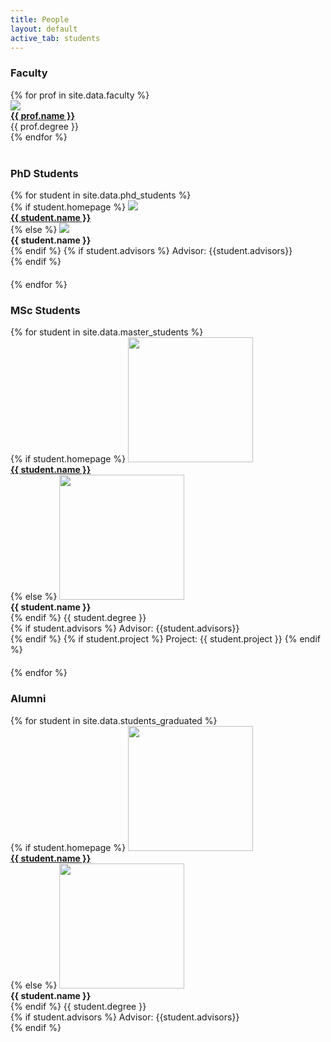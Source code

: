 ```yaml
---
title: People
layout: default
active_tab: students
---
```

<head>
  <link rel="stylesheet" href="people.css">
</head>

<h3 id="faculty">Faculty</h3>

<div class="container-fluid">
  <div class="row">
  {% for prof in site.data.faculty %}
      <div class="col-lg-4 col-md-6 col-xs-12" style="margin-bottom: 20px, text-align: center">
        <a href="{{ prof.homepage }}">
			<img src="assets/img/faculty/{{prof.pic}}"  class="img-circle"/>
		</a>
		<br/>
		<paragraph style="display: inline-block">
        	<b><a href="{{ prof.homepage }}">{{ prof.name }}</a></b>
			<br/>
			{{ prof.degree }}
			<br/>
		</paragraph>
      </div>
  {% endfor %}
  </div>
	<br/>
</div>


<h3 id="students">PhD Students</h3>

<div class="container-fluid">
  <div class="row">
  {% for student in site.data.phd_students %}
      <div class="col-lg-4 col-md-6 col-xs-12" style="margin-bottom: 20px">
        {% if student.homepage %}
        <a href="{{ student.homepage }}"><img src="assets/img/students/{{student.pic}}"  class="img-circle"></a>
		<br/>
        <b><a href="{{ student.homepage }}">{{ student.name }}</a></b><br/>
        {% else %}
		<img src="assets/img/students/{{student.pic}}"  class="img-circle"><br/>
        <b>{{ student.name }}</b><br/>
        {% endif %}
		{% if student.advisors %}
			Advisor: {{student.advisors}}<br/>
		{% endif %}
		<!--
        {{ student.degree }}<br />
        {{ student.institution }}<br /> 
		-->
      </div>
  {% endfor %}
  </div>
</div>



<h3 id="RAs">MSc Students</h3>

<div class="container-fluid">
  <div class="row">
  {% for student in site.data.master_students %}
      <div class="col-lg-4 col-md-6 col-xs-12" style="margin-bottom: 20px">
        {% if student.homepage %}
        <a href="{{ student.homepage }}"><img src="assets/img/students/{{student.pic}}"  class="img-circle" style="height: 100%; width: 100%; max-height: 200px; max-width: 200px"/></a><br />
         <b><a href="{{ student.homepage }}">{{ student.name }}</a></b><br />
        {% else %}
	<img src="assets/img/students/{{student.pic}}"  class="img-circle" style="height: 100%; width: 100%; max-height: 200px; max-width: 200px"/><br />
         <b>{{ student.name }}</b><br />    
        {% endif %}
        {{ student.degree }}<br />
		{% if student.advisors %}
			Advisor: {{student.advisors}}<br />
		{% endif %}
	{% if student.project %}
		Project: {{ student.project }} 
	{% endif %}
      </div>
  {% endfor %}
  </div>
</div>


<h3>Alumni</h3>

<div class="container-fluid">
  <div class="row">
  {% for student in site.data.students_graduated %}
      <div class="col-lg-4 col-md-6 col-xs-12" style="margin-bottom: 20px">
	  	{% if student.homepage %}
        <a href="{{ student.homepage }}"><img src="assets/img/students/{{student.pic}}"  class="img-circle" style="height: 100%; width: 100%; max-height: 200px; max-width: 200px"/></a><br />
         <b><a href="{{ student.homepage }}">{{ student.name }}</a></b><br />
        {% else %}
		<img src="assets/img/students/{{student.pic}}"  class="img-circle" style="height: 100%; width: 100%; max-height: 200px; max-width: 200px"/><br />
         <b>{{ student.name }}</b><br />    
        {% endif %}
		{{ student.degree }}<br />
		{% if student.advisors %}
			Advisor: {{student.advisors}}<br />
		{% endif %}
<!-- 
        Graduated from {{ student.institution }},  {{ student.graduation_date }}<br /> 
 -->
<!--
	{% if student.thesis_link %}
        Thesis: <a href="publications/{{ student.thesis_link}}">{{ student.thesis_title }}</a><br /> 
 	{% else %}
        Thesis: {{ student.thesis_title }}<br />

	{% endif %}
-->
	{% if student.current_position and student.current_employer %}
		Current position: {{ student.current_position }} at {{ student.current_employer }}
	{% endif %}
      </div>
  {% endfor %}
  </div>
</div>


<h3>Past Postdocs</h3>

<div class="container-fluid">
  <div class="row">
  {% for postdoc in site.data.past_postdocs %}
      <div class="col-lg-4 col-md-6 col-xs-12" style="margin-bottom: 20px">
        {% if postdoc.homepage %}
        <a href="{{ postdoc.homepage }}"><img src="assets/img/students/{{postdoc.pic}}"  class="img-circle" style="height: 100%; width: 100%; max-height: 200px; max-width: 200px"/></a><br />
         <b><a href="{{ postdoc.homepage }}">{{ postdoc.name }}</a></b><br />
        {% else %}
	<img src="assets/img/students/{{student.pic}}"  class="img-circle" style="height: 100%; width: 100%; max-height: 200px; max-width: 200px"/><br />
         <b>{{ postdoc.name }}</b><br />         
        {% endif %}
	{% if postdoc.current_position and postdoc.current_employer %}
		Current position: {{ postdoc.current_position }} at {{ postdoc.current_employer }}
	{% endif %}
      </div>
  {% endfor %}
  </div>
</div>


